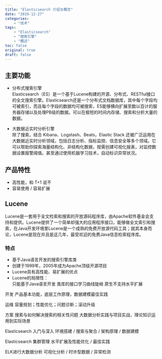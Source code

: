 ```yaml
---
title: "Elasticsearch 介绍与概念"
date: "2019-12-27"
categories:
    - "技术"
tags:
    - "Elasticsearch"
    - "搜索引擎"
    - "概述"
toc: false
original: true
draft: false
---
```


## 主要功能

- 分布式搜索引擎  
Elasticsearch（ES）是一个基于Lucene构建的开源、分布式、RESTful接口的全文搜索引擎。Elasticsearch还是一个分布式文档数据库，其中每个字段均可被索引，而且每个字段的数据均可被搜索，ES能够横向扩展至数以百计的服务器存储以及处理PB级的数据。可以在极短的时间内存储、搜索和分析大量的数据。

- 大数据近实时分析引擎  
除了搜索，结合 Kibana、Logstash、Beats，Elastic Stack 还被广泛运用在大数据近实时分析领域，包括日志分析、指标监控、信息安全等多个领域。它可以帮助你探索海量结构化、非结构化数据，按需创建可视化报表，对监控数据设置报警阈值。甚至通过使用机器学习技术，自动标识异常状况。

## 产品特性

- 高性能，和 T+1 说不
- 容易使用 / 容易扩展

## Lucene

Lucene是一套用于全文检索和搜索的开放源码程序库，由Apache软件基金会支持和提供。Lucene提供了一个简单却强大的应用程序接口，能够做全文索引和搜索，在Java开发环境里Lucene是一个成熟的免费开放源代码工具；就其本身而论，Lucene是现在并且是这几年，最受欢迎的免费Java信息检索程序库。

### 特点  

+ 基于Java语言开发的搜索引擎库类  
+ 创建于1999年，2005年成为Apache顶级开源项目  
+ Lucene具有高性能、易扩展的优点  
+ Lucene的局限性：  
        只能基于Java语言开发
        类库的接口学习曲线陡峭
        原生不支持水平扩展

开发
产品基本功能，底层工作原理，数据建模最佳实践

运维
容量规划；性能优化；问题诊断；滚动升级

方案
搜索与如何解决搜索的相关性问题
大数据分析实践与项目实战，理论知识运用到实际场景

Elasticsearch 入门与深入
环境搭建 / 搜索与聚合 / 架构原理 / 数据建模

Elasticsearch 集群管理
水平扩展及性能优化 / 最佳实践

ELK进行大数据分析
可视化分析 / 时许型数据 / 异常检测
